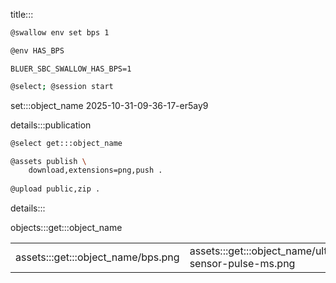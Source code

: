 title:::

```bash
@swallow env set bps 1
```

```bash
@env HAS_BPS
```

```text
BLUER_SBC_SWALLOW_HAS_BPS=1
```

```bash
@select; @session start
```

set:::object_name 2025-10-31-09-36-17-er5ay9

details:::publication

```bash
@select get:::object_name

@assets publish \
    download,extensions=png,push .
    
@upload public,zip .
```
details:::

objects:::get:::object_name

| | | |
|-|-|-|
| assets:::get:::object_name/bps.png | assets:::get:::object_name/ultrasonic-sensor-pulse-ms.png | assets:::get:::object_name/ultrasonic-sensor-state.png |